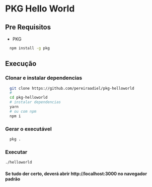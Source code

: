# PKG Hello World

## Pre Requisitos
  -  PKG
  ```sh
    npm install -g pkg
  ```

## Execução
### Clonar e instalar dependencias
```sh
  git clone https://github.com/pereiraadiel/pkg-helloworld
  #
  cd pkg-helloworld
  # instalar dependencias
  yarn
  # ou com npm
  npm i
```

### Gerar o executável
```sh
  pkg .
```

### Executar
```sh
./helloworld
``` 

#### Se tudo der certo, deverá abrir http://localhost:3000 no navegador padrão